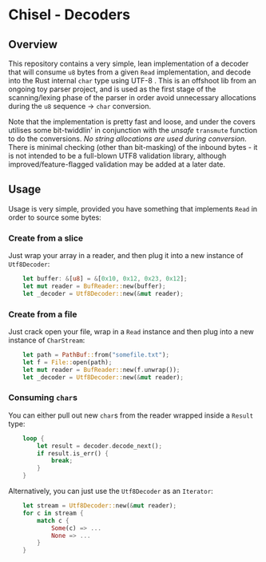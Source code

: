 # Chisel - Decoders

## Overview

This repository contains a very simple, lean implementation of a decoder that will consume `u8` bytes from a given 
`Read` implementation, and decode into the Rust internal `char` type using UTF-8 . This is an offshoot lib from an 
ongoing toy parser project, and is used as the first stage of the scanning/lexing phase of the parser in order avoid 
unnecessary allocations during the `u8` sequence -> `char` conversion. 

Note that the implementation is pretty fast and loose, and under the covers utilises some bit-twiddlin' in conjunction 
with the *unsafe* `transmute` function to do the conversions. *No string allocations are used during conversion*. 
There is minimal checking (other than bit-masking) of the inbound bytes - it is not intended to be a full-blown UTF8 
validation library, although improved/feature-flagged validation may be added at a later date.

## Usage 

Usage is very simple, provided you have something that implements `Read` in order to source some bytes:

### Create from a slice

Just wrap your array in a reader, and then plug it into a new instance of `Utf8Decoder`:

```rust
    let buffer: &[u8] = &[0x10, 0x12, 0x23, 0x12];
    let mut reader = BufReader::new(buffer);
    let _decoder = Utf8Decoder::new(&mut reader);
```

### Create from a file 

Just crack open your file, wrap in a `Read` instance and then plug into a new instance of `CharStream`:

```rust
    let path = PathBuf::from("somefile.txt");
    let f = File::open(path);
    let mut reader = BufReader::new(f.unwrap());
    let _decoder = Utf8Decoder::new(&mut reader);
```
### Consuming `char`s

You can either pull out new `char`s from the reader wrapped inside a `Result` type:

```rust
    loop {
        let result = decoder.decode_next();
        if result.is_err() {
            break;
        }
    }
```
Alternatively, you can just use the `Utf8Decoder` as an `Iterator`:

```rust
    let stream = Utf8Decoder::new(&mut reader);
    for c in stream {
        match c {
            Some(c) => ...
            None => ...
        }       
    }
```
